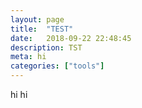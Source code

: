 ```yaml
---
layout: page
title:  "TEST"
date:   2018-09-22 22:48:45
description: TST
meta: hi
categories: ["tools"]
---
```

hi
hi